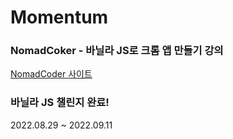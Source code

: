 # Momentum

### NomadCoker - 바닐라 JS로 크롬 앱 만들기 강의
[NomadCoder 사이트](https://nomadcoders.co/javascript-for-beginners/lobby)

### 바닐라 JS 챌린지 완료!
2022.08.29 ~ 2022.09.11
